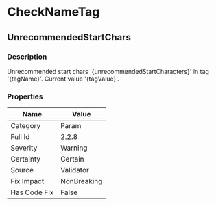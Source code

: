 ﻿---  
uid: Validator_2_2_8  
---

# CheckNameTag

## UnrecommendedStartChars

### Description

Unrecommended start chars '{unrecommendedStartCharacters}' in tag '{tagName}'. Current value '{tagValue}'.

### Properties

| Name         | Value       |
| ------------ | ----------- |
| Category     | Param       |
| Full Id      | 2.2.8       |
| Severity     | Warning     |
| Certainty    | Certain     |
| Source       | Validator   |
| Fix Impact   | NonBreaking |
| Has Code Fix | False       |
